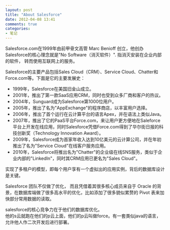 ```yaml
---
layout: post
title: "About Salesforce"
date: 2012-04-08 13:41
comments: true
categories: 
- 笔记
---
```


Salesforce.com在1999年由前甲骨文高管 Marc Benioff 创立，他创办Salesforce的核心理念就是"No Software（消灭软件）". 指消灭安装在企业内部的软件，
转而使用互联网上的服务。

Salesforce的主要产品包括Sales Cloud（CRM）、Service Cloud、Chatter和Force.com等。下面是它的主要发展史：

* 1999年，Salesforce在美国旧金山成立。
* 2001年，推出了第一款SaaS应用CRM，同时也受到众多厂商和客户的热议。
* 2004年，Sunguard成为Salesforce第1000位用户。
* 2005年，推出了名为"AppExchange"的程序商店，以丰富用户选择。
* 2006年，推出了首个运行在云计算平台的语言Apex，并在语法上类似Java。
* 2007年，推出了它的PaaS平台Force.com，来让用户更方便地在Saleforce平台上开发在线应用，同时Salesforce凭借Force.com得到了华尔街日报的科技创新奖（Technology Innovation Award）。
* 2009年，Salesforce成为首家年收入达到10亿美元的云计算公司，并在年初推出了名为"Service Cloud"在线客户服务应用。
* 2010年，Salesforce将推出名为"Chatter"的企业级在线SNS服务，类似于企业内部的"LinkedIn"，同时其CRM应用已更名为"Sales Cloud"。

实现了多租户的模型，即每个用户享有一个虚拟出的应用实例，背后的数据库设计是关键。

Salesforce 团队不仅做了优化，
而且凭借着其很多核心成员来自于 Oracle 的背景，在数据库端做了很多高水平的优化，比如添加了很多貌似累赘的 Pivot 表来加快部分常用数据的读取。

salesforce的核心竞争力在于他们的数据库优化。  
他的s云就跑在他们的p云上面，他们的p云叫做force。有一套类似java的语言，允许他人作二次开发后进行部署。



